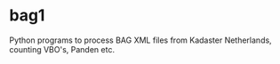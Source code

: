 # bag1
Python programs to process BAG XML files from Kadaster Netherlands, counting VBO's, Panden etc.
